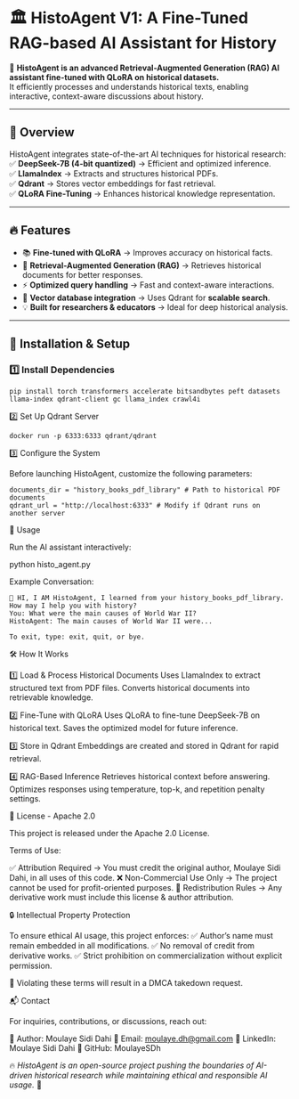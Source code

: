 # 🏛️ HistoAgent V1: A Fine-Tuned RAG-based AI Assistant for History  

🚀 **HistoAgent is an advanced Retrieval-Augmented Generation (RAG) AI assistant fine-tuned with QLoRA on historical datasets.**  
It efficiently processes and understands historical texts, enabling interactive, context-aware discussions about history.  

---

## 📌 Overview  

HistoAgent integrates state-of-the-art AI techniques for historical research:  
✅ **DeepSeek-7B (4-bit quantized)** → Efficient and optimized inference.  
✅ **LlamaIndex** → Extracts and structures historical PDFs.  
✅ **Qdrant** → Stores vector embeddings for fast retrieval.  
✅ **QLoRA Fine-Tuning** → Enhances historical knowledge representation.  

---

## 🔥 Features  

- 📚 **Fine-tuned with QLoRA** → Improves accuracy on historical facts.  
- 🔎 **Retrieval-Augmented Generation (RAG)** → Retrieves historical documents for better responses.  
- ⚡ **Optimized query handling** → Fast and context-aware interactions.  
- 🔗 **Vector database integration** → Uses Qdrant for **scalable search**.  
- 💡 **Built for researchers & educators** → Ideal for deep historical analysis.  

---

## 🚀 Installation & Setup  

### 1️⃣ Install Dependencies  

```
pip install torch transformers accelerate bitsandbytes peft datasets llama-index qdrant-client gc llama_index crawl4i
```
2️⃣ Set Up Qdrant Server
```
docker run -p 6333:6333 qdrant/qdrant
```
3️⃣ Configure the System

Before launching HistoAgent, customize the following parameters:
```
documents_dir = "history_books_pdf_library" # Path to historical PDF documents  
qdrant_url = "http://localhost:6333" # Modify if Qdrant runs on another server

```


📜 Usage

Run the AI assistant interactively:

python histo_agent.py

Example Conversation:
```
🖖 HI, I AM HistoAgent, I learned from your history_books_pdf_library. How may I help you with history?  
You: What were the main causes of World War II?  
HistoAgent: The main causes of World War II were...

To exit, type: exit, quit, or bye.

```


🛠️ How It Works

1️⃣ Load & Process Historical Documents
Uses LlamaIndex to extract structured text from PDF files.
Converts historical documents into retrievable knowledge.

2️⃣ Fine-Tune with QLoRA
Uses QLoRA to fine-tune DeepSeek-7B on historical text.
Saves the optimized model for future inference.

3️⃣ Store in Qdrant
Embeddings are created and stored in Qdrant for rapid retrieval.

4️⃣ RAG-Based Inference
Retrieves historical context before answering.
Optimizes responses using temperature, top-k, and repetition penalty settings.



📜 License - Apache 2.0

This project is released under the Apache 2.0 License.

Terms of Use:

✅ Attribution Required → You must credit the original author, Moulaye Sidi Dahi, in all uses of this code.
❌ Non-Commercial Use Only → The project cannot be used for profit-oriented purposes.
🔗 Redistribution Rules → Any derivative work must include this license & author attribution.



🔒 Intellectual Property Protection

To ensure ethical AI usage, this project enforces:
✅ Author’s name must remain embedded in all modifications.
✅ No removal of credit from derivative works.
✅ Strict prohibition on commercialization without explicit permission.

🔴 Violating these terms will result in a DMCA takedown request.




📬 Contact

For inquiries, contributions, or discussions, reach out:

👤 Author: Moulaye Sidi Dahi
📧 Email: moulaye.dh@gmail.com
🔗 LinkedIn: Moulaye Sidi Dahi
📂 GitHub: MoulayeSDh




🔥 *HistoAgent is an open-source project pushing the boundaries of AI-driven historical research while maintaining ethical and responsible AI usage.* 🚀

